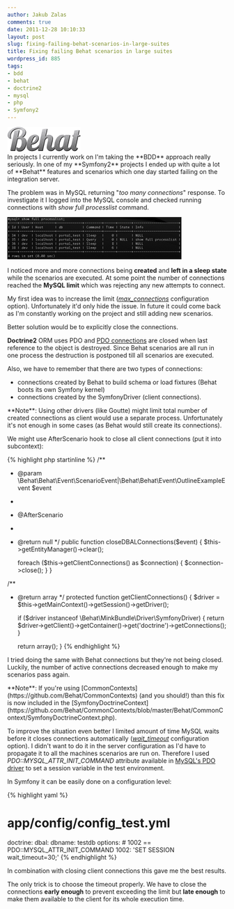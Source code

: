 ```yaml
---
author: Jakub Zalas
comments: true
date: 2011-12-28 10:10:33
layout: post
slug: fixing-failing-behat-scenarios-in-large-suites
title: Fixing failing Behat scenarios in large suites
wordpress_id: 885
tags:
- bdd
- behat
- doctrine2
- mysql
- php
- Symfony2
---
```


<div class="pull-left">
    <img src="/uploads/wp/2011/12/behat-logo.png" title="Behat Logo" alt="Behat Logo" class="img-responsive" />
</div>
In projects I currently work on I'm taking the **BDD** approach really seriously. In one of my **Symfony2** projects I ended up with quite a lot of **Behat** features and scenarios which one day started failing on the integration server.

The problem was in MySQL returning "*too many connections*" response. To investigate it I logged into the MySQL console and checked running connections with _show full processlist_ command.

<div class="text-center">
    <a href="/uploads/wp/2011/12/mysql-processlist.png"><img src="/uploads/wp/2011/12/mysql-processlist-400x97.png" title="Mysql process list" alt="Mysql process list" class="img-responsive" /></a>
</div>

I noticed more and more connections being **created** and **left in a sleep state** while the scenarios are executed. At some point the number of connections reached the **MySQL limit** which was rejecting any new attempts to connect.

My first idea was to increase the limit (*[max_connections](http://dev.mysql.com/doc/refman/5.5/en/server-system-variables.html#sysvar_max_connections)* configuration option). Unfortunately it'd only hide the issue. In future it could come back as I'm constantly working on the project and still adding new scenarios.

Better solution would be to explicitly close the connections.

**Doctrine2** ORM uses PDO and [PDO connections](http://php.net/manual/en/pdo.connections.php) are closed when last reference to the object is destroyed. Since Behat scenarios are all run in one process the destruction is postponed till all scenarios are executed.

Also, we have to remember that there are two types of connections:

* connections created by Behat to build schema or load fixtures (Behat boots its own Symfony kernel)
* connections created by the SymfonyDriver (client connections).


<div class="alert alert-warning" markdown="1">
**Note**: Using other drivers (like Goutte) might limit total number of created connections as client would use a separate process. Unfortunately it's not enough in some cases (as Behat would still create its connections).
</div>

We might use AfterScenario hook to close all client connections (put it into subcontext):

    
{% highlight php startinline %}
/**
 * @param \Behat\Behat\Event\ScenarioEvent|\Behat\Behat\Event\OutlineExampleEvent $event
 *
 * @AfterScenario
 *
 * @return null
 */
public function closeDBALConnections($event)
{
    $this->getEntityManager()->clear();

    foreach ($this->getClientConnections() as $connection) {
        $connection->close();
    }
}

/**
 * @return array
 */
protected function getClientConnections()
{
    $driver = $this->getMainContext()->getSession()->getDriver();

    if ($driver instanceof \Behat\MinkBundle\Driver\SymfonyDriver) {
        return $driver->getClient()->getContainer()->get('doctrine')->getConnections();
    }

    return array();
}
{% endhighlight %}


I tried doing the same with Behat connections but they're not being closed. Luckily, the number of active connections decreased enough to make my scenarios pass again.

<div class="alert alert-warning" markdown="1">
**Note**: If you're using [CommonContexts](https://github.com/Behat/CommonContexts) (and you should!) than this fix is now included in the [SymfonyDoctrineContext](https://github.com/Behat/CommonContexts/blob/master/Behat/CommonContext/SymfonyDoctrineContext.php).
</div>

To improve the situation even better I limited amount of time MySQL waits before it closes connections automatically (*[wait_timeout](http://dev.mysql.com/doc/refman/5.5/en/server-system-variables.html#sysvar_wait_timeout)* configuration option). I didn't want to do it in the server configuration as I'd have to propagate it to all the machines scenarios are run on. Therefore I used _PDO::MYSQL_ATTR_INIT_COMMAND_ attribute available in [MySQL's PDO driver](http://php.net/manual/en/ref.pdo-mysql.php) to set a session variable in the test environment.

In Symfony it can be easily done on a configuration level:

    
{% highlight yaml %}
# app/config/config_test.yml
doctrine:
    dbal:
        dbname: testdb
        options:
            # 1002 == PDO::MYSQL_ATTR_INIT_COMMAND
            1002: 'SET SESSION wait_timeout=30;'
{% endhighlight %}


In combination with closing client connections this gave me the best results.

The only trick is to choose the timeout properly. We have to close the connections **early enough** to prevent exceeding the limit but **late enough** to make them available to the client for its whole execution time.

